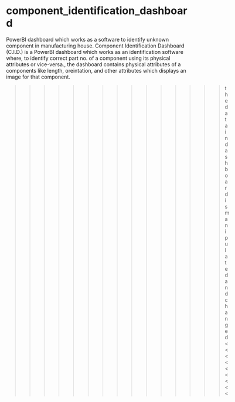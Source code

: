 # component_identification_dashboard
PowerBI dashboard which works as a software to identify unknown component in manufacturing house.
Component Identification Dashboard (C.I.D.) is a PowerBI dashboard which works as an identification software where,
to identify correct part no. of a component using its physical attributes or vice-versa., 
the dashboard contains physical attributes of a components like length, oreintation, and other attributes which displays an image for that component.

>>>>>>>>>>>>>>> the data in dashboard is manipulated and changed<<<<<<<<<
